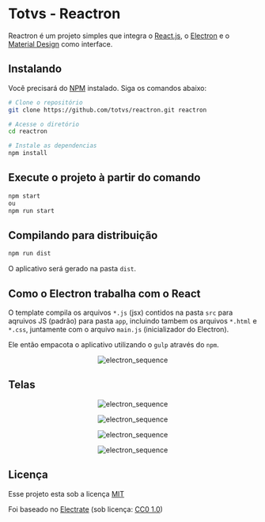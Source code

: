 # Totvs - Reactron

Reactron é um projeto simples que integra o [React.js](https://reactjs.org/), o [Electron](https://electronjs.org/) e o [Material Design](https://material-ui.com/pt/) como interface.


## Instalando

Você precisará do [NPM](https://nodejs.org/en/) instalado.
Siga os comandos abaixo:

```bash
# Clone o repositório
git clone https://github.com/totvs/reactron.git reactron

# Acesse o diretório
cd reactron

# Instale as dependencias
npm install
```

## Execute o projeto à partir do comando

```bash
npm start
ou
npm run start
```

## Compilando para distribuição

```bash
npm run dist
```

O aplicativo será gerado na pasta `dist`.


## Como o Electron trabalha com o React

O template compila os arquivos `*.js` (jsx) contidos na pasta `src` para aqruivos JS (padrão) para pasta `app`, incluindo tambem os arquivos `*.html` e `*.css`, juntamente com o arquivo `main.js` (inicializador do Electron). 

Ele então empacota o aplicativo utilizando o `gulp` através do `npm`.


<p align="center"> 
  <img src="https://github.com/ricardomansano/My_Sources/blob/master/Electron/replay_recorder/images/electron_sequence.png" alt="electron_sequence" border="0">
</p>

## Telas

<p align="center"> 
  <img src="https://github.com/ricardomansano/My_Sources/blob/master/Electron/replay_recorder/images/screen1.png" alt="electron_sequence" border="0">
</p>
<p align="center"> 
  <img src="https://github.com/ricardomansano/My_Sources/blob/master/Electron/replay_recorder/images/screen2.png" alt="electron_sequence" border="0">
</p>
<p align="center"> 
  <img src="https://github.com/ricardomansano/My_Sources/blob/master/Electron/replay_recorder/images/screen3.png" alt="electron_sequence" border="0">
</p>
<p align="center"> 
  <img src="https://github.com/ricardomansano/My_Sources/blob/master/Electron/replay_recorder/images/screen4.png" alt="electron_sequence" border="0">
</p>

## Licença

Esse projeto esta sob a licença [MIT](https://www.opensource.org/licenses/mit-license.php)

Foi baseado no [Electrate](https://github.com/mmick66/electrate) (sob licença: [CC0 1.0](https://creativecommons.org/publicdomain/zero/1.0/deed.pt_BR))
